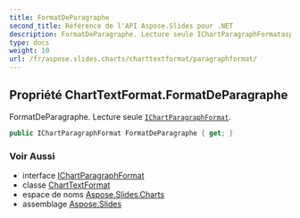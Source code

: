```yaml
---
title: FormatDeParagraphe
second_title: Référence de l'API Aspose.Slides pour .NET
description: FormatDeParagraphe. Lecture seule IChartParagraphFormataspose.slides.charts/ichartparagraphformat.
type: docs
weight: 10
url: /fr/aspose.slides.charts/charttextformat/paragraphformat/
---
```


## Propriété ChartTextFormat.FormatDeParagraphe

FormatDeParagraphe. Lecture seule [`IChartParagraphFormat`](../../ichartparagraphformat).

```csharp
public IChartParagraphFormat FormatDeParagraphe { get; }
```

### Voir Aussi

* interface [IChartParagraphFormat](../../ichartparagraphformat)
* classe [ChartTextFormat](../../charttextformat)
* espace de noms [Aspose.Slides.Charts](../../charttextformat)
* assemblage [Aspose.Slides](../../../)

<!-- NE PAS MODIFIER : généré par xmldocmd pour Aspose.Slides.dll -->